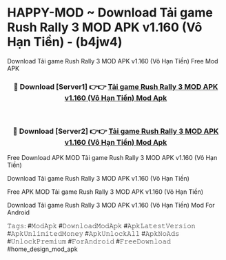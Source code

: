 # HAPPY-MOD ~ Download Tải game Rush Rally 3 MOD APK v1.160 (Vô Hạn Tiền) - (b4jw4)
Download Tải game Rush Rally 3 MOD APK v1.160 (Vô Hạn Tiền) Free Mod APK

<div align="center">
<h3>🔴 Download [Server1] 👉👉 <a href="https://apk-comot.site?title=Tải_game_Rush_Rally_3_MOD_APK_v1.160_(Vô_Hạn_Tiền)">Tải game Rush Rally 3 MOD APK v1.160 (Vô Hạn Tiền) Mod Apk</a></h3><br>

<h3>🔴 Download [Server2] 👉👉 <a href="https://apk-comot.site?title=Tải_game_Rush_Rally_3_MOD_APK_v1.160_(Vô_Hạn_Tiền)">Tải game Rush Rally 3 MOD APK v1.160 (Vô Hạn Tiền) Mod Apk</a></h3>
</div>


Free Download APK MOD Tải game Rush Rally 3 MOD APK v1.160 (Vô Hạn Tiền)

Download Tải game Rush Rally 3 MOD APK v1.160 (Vô Hạn Tiền) 

Free APK MOD Tải game Rush Rally 3 MOD APK v1.160 (Vô Hạn Tiền) 

Download Tải game Rush Rally 3 MOD APK v1.160 (Vô Hạn Tiền) Mod For Android

𝚃𝚊𝚐𝚜: #𝙼𝚘𝚍𝙰𝚙𝚔 #𝙳𝚘𝚠𝚗𝚕𝚘𝚊𝚍𝙼𝚘𝚍𝙰𝚙𝚔 #𝙰𝚙𝚔𝙻𝚊𝚝𝚎𝚜𝚝𝚅𝚎𝚛𝚜𝚒𝚘𝚗 #𝙰𝚙𝚔𝚄𝚗𝚕𝚒𝚖𝚒𝚝𝚎𝚍𝙼𝚘𝚗𝚎𝚢 #𝙰𝚙𝚔𝚄𝚗𝚕𝚘𝚌𝚔𝙰𝚕𝚕 #𝙰𝚙𝚔𝙽𝚘𝙰𝚍𝚜 #𝚄𝚗𝚕𝚘𝚌𝚔𝙿𝚛𝚎𝚖𝚒𝚞𝚖 #𝙵𝚘𝚛𝙰𝚗𝚍𝚛𝚘𝚒𝚍 #𝙵𝚛𝚎𝚎𝙳𝚘𝚠𝚗𝚕𝚘𝚊𝚍 #home_design_mod_apk